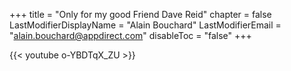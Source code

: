 +++
title = "Only for my good Friend Dave Reid"
chapter = false
LastModifierDisplayName = "Alain Bouchard"
LastModifierEmail = "alain.bouchard@appdirect.com"
disableToc = "false"
+++

{{< youtube o-YBDTqX_ZU >}}
